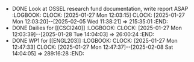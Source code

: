 - DONE Look at OSSEL research fund documentation, write report ASAP
  :LOGBOOK:
  CLOCK: [2025-01-27 Mon 12:03:15]
  CLOCK: [2025-01-27 Mon 12:03:20]--[2025-02-05 Wed 11:38:21] =>  215:35:01
  :END:
- DONE Dailies for [[CSCI240]]
  :LOGBOOK:
  CLOCK: [2025-01-27 Mon 12:03:39]--[2025-01-28 Tue 14:04:03] =>  26:00:24
  :END:
- DONE WP1 for [[ENGL203]]
  :LOGBOOK:
  CLOCK: [2025-01-27 Mon 12:47:33]
  CLOCK: [2025-01-27 Mon 12:47:37]--[2025-02-08 Sat 14:04:05] =>  289:16:28
  :END: